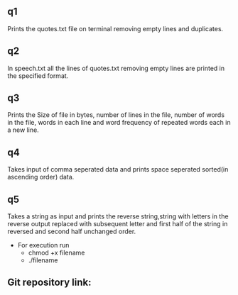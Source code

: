 ## q1

Prints the quotes.txt file on terminal removing empty lines and duplicates.

## q2

In speech.txt all the lines of quotes.txt removing empty lines are printed in the specified format.

## q3

Prints the Size of file in bytes, number of lines in the file, number of words in the file, words in each line and word frequency of repeated words each in a new line.

## q4

Takes input of comma seperated data and prints space seperated sorted(in ascending order) data.

## q5

Takes a string as input and prints the reverse string,string with letters in the reverse output replaced with subsequent letter and first half of the string in reversed and second half unchanged order.

- For execution run 
  - chmod +x filename
  - ./filename

## Git repository link:
